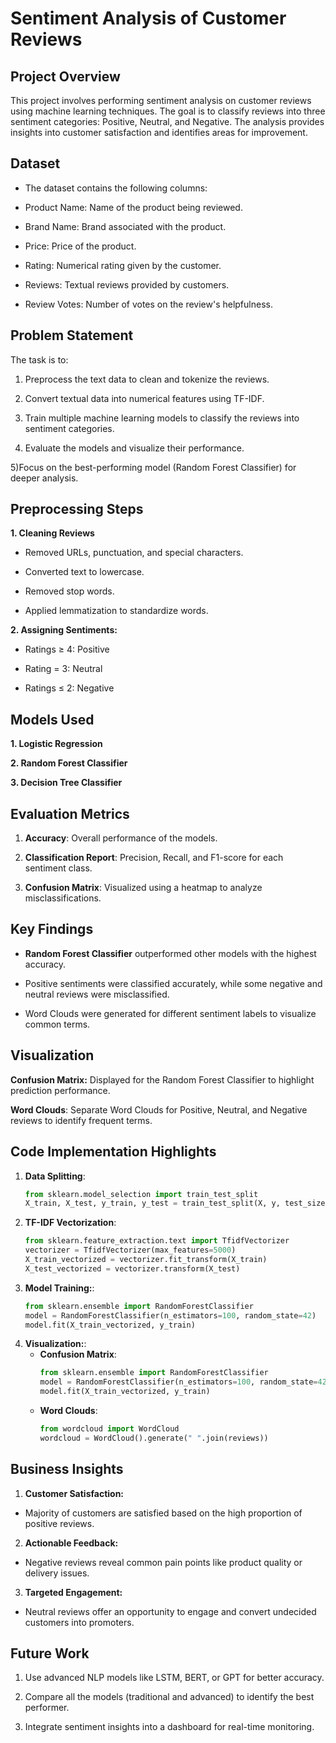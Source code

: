 # Sentiment Analysis of Customer Reviews
## Project Overview

This project involves performing sentiment analysis on customer reviews using machine learning techniques. The goal is to classify reviews into three sentiment categories: Positive, Neutral, and Negative. The analysis provides insights into customer satisfaction and identifies areas for improvement.

## Dataset

- The dataset contains the following columns:

- Product Name: Name of the product being reviewed.

- Brand Name: Brand associated with the product.

- Price: Price of the product.

- Rating: Numerical rating given by the customer.

- Reviews: Textual reviews provided by customers.

- Review Votes: Number of votes on the review's helpfulness.

## Problem Statement
The task is to:

1) Preprocess the text data to clean and tokenize the reviews.

2) Convert textual data into numerical features using TF-IDF.

3) Train multiple machine learning models to classify the reviews into sentiment categories.

4) Evaluate the models and visualize their performance.

5)Focus on the best-performing model (Random Forest Classifier) for deeper analysis.

## Preprocessing Steps

**1. Cleaning Reviews**
   - Removed URLs, punctuation, and special characters.

   - Converted text to lowercase.

   - Removed stop words.

   - Applied lemmatization to standardize words.
  
**2. Assigning Sentiments:**

   - Ratings ≥ 4: Positive

   - Rating = 3: Neutral

   - Ratings ≤ 2: Negative

## Models Used

**1. Logistic Regression**

**2. Random Forest Classifier**

**3. Decision Tree Classifier**

## Evaluation Metrics

1. **Accuracy**: Overall performance of the models.

2. **Classification Report**: Precision, Recall, and F1-score for each sentiment class.

3. **Confusion Matrix**: Visualized using a heatmap to analyze misclassifications.

## Key Findings

- **Random Forest Classifier** outperformed other models with the highest accuracy.

- Positive sentiments were classified accurately, while some negative and neutral reviews were misclassified.

- Word Clouds were generated for different sentiment labels to visualize common terms.

## Visualization

**Confusion Matrix:** Displayed for the Random Forest Classifier to highlight prediction performance.

**Word Clouds**: Separate Word Clouds for Positive, Neutral, and Negative reviews to identify frequent terms.

## Code Implementation Highlights

1. **Data Splitting**:
   ```python
   from sklearn.model_selection import train_test_split
   X_train, X_test, y_train, y_test = train_test_split(X, y, test_size=0.3, random_state=42)


2. **TF-IDF Vectorization**:
   ```python
   from sklearn.feature_extraction.text import TfidfVectorizer
   vectorizer = TfidfVectorizer(max_features=5000)
   X_train_vectorized = vectorizer.fit_transform(X_train)
   X_test_vectorized = vectorizer.transform(X_test)

3. **Model Training:**:
   ```python
   from sklearn.ensemble import RandomForestClassifier
   model = RandomForestClassifier(n_estimators=100, random_state=42)
   model.fit(X_train_vectorized, y_train)

4. **Visualization:**:
   - **Confusion Matrix**:
     ```python
     from sklearn.ensemble import RandomForestClassifier
     model = RandomForestClassifier(n_estimators=100, random_state=42)
     model.fit(X_train_vectorized, y_train)

    - **Word Clouds**:
      ```python
      from wordcloud import WordCloud
      wordcloud = WordCloud().generate(" ".join(reviews))
   
## Business Insights

1. **Customer Satisfaction:**

  - Majority of customers are satisfied based on the high proportion of positive reviews.

2. **Actionable Feedback:**

  - Negative reviews reveal common pain points like product quality or delivery issues.

3. **Targeted Engagement:**

  - Neutral reviews offer an opportunity to engage and convert undecided customers into promoters.

## Future Work

1. Use advanced NLP models like LSTM, BERT, or GPT for better accuracy.

2. Compare all the models (traditional and advanced) to identify the best performer.

3. Integrate sentiment insights into a dashboard for real-time monitoring.





